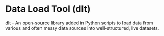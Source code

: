 # Data Load Tool (dlt)
[dlt](https://dlthub.com/docs) - An open-source library added in Python scripts to load data from various and often messy data sources into well-structured, live datasets.

